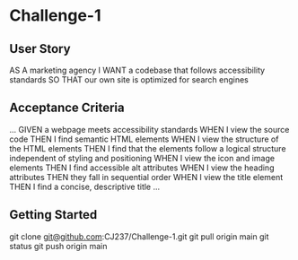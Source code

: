 # Challenge-1

## User Story

AS A marketing agency
I WANT a codebase that follows accessibility standards
SO THAT our own site is optimized for search engines

## Acceptance Criteria
...
GIVEN a webpage meets accessibility standards
WHEN I view the source code
THEN I find semantic HTML elements
WHEN I view the structure of the HTML elements
THEN I find that the elements follow a logical structure independent of styling and positioning
WHEN I view the icon and image elements
THEN I find accessible alt attributes
WHEN I view the heading attributes
THEN they fall in sequential order
WHEN I view the title element
THEN I find a concise, descriptive title
...
## Getting Started

git clone git@github.com:CJ237/Challenge-1.git
git pull origin main
git status
git push origin main


